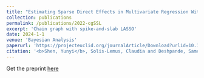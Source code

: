 ```yaml
---
title: "Estimating Sparse Direct Effects in Multivariate Regression With the Spike-and-Slab LASSO"
collection: publications
permalink: /publications/2022-cgSSL
excerpt: 'Chain graph with spike-and-slab LASSO'
date: 2024-1-1
venue: 'Bayesian Analysis'
paperurl: 'https://projecteuclid.org/journalArticle/Download?urlid=10.1214%2F24-BA1430'
citation: '<b>Shen, Yunyi</b>, Solis-Lemus, Claudia and Deshpande, Sameer K. "Estimating Sparse Direct Effects in Multivariate Regression With the Spike-and-Slab LASSO" Bayesian Analysis 1.1 (2024): 1-25.'
---
```



Get the preprint [here](https://arxiv.org/abs/2207.07020)
